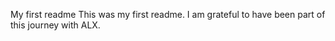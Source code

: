 My first readme
This was my first readme. I am grateful to have been part of this journey with ALX.
